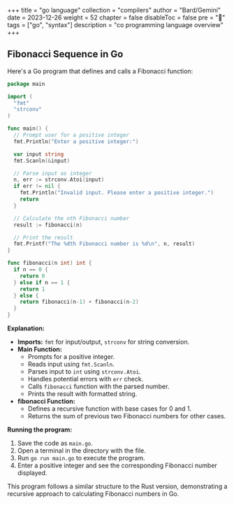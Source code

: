 +++
title = "go language"
collection = "compilers"
author = "Bard/Gemini"
date = 2023-12-26
weight = 52
chapter = false
disableToc = false
pre = "<b>📜</b>"
tags = ["go", "syntax"]
description = "co programming language overview"
+++

## Fibonacci Sequence in Go

Here's a Go program that defines and calls a Fibonacci function:

```go
package main

import (
  "fmt"
  "strconv"
)

func main() {
  // Prompt user for a positive integer
  fmt.Println("Enter a positive integer:")

  var input string
  fmt.Scanln(&input)

  // Parse input as integer
  n, err := strconv.Atoi(input)
  if err != nil {
    fmt.Println("Invalid input. Please enter a positive integer.")
    return
  }

  // Calculate the nth Fibonacci number
  result := fibonacci(n)

  // Print the result
  fmt.Printf("The %dth Fibonacci number is %d\n", n, result)
}

func fibonacci(n int) int {
  if n == 0 {
    return 0
  } else if n == 1 {
    return 1
  } else {
    return fibonacci(n-1) + fibonacci(n-2)
  }
}
```

**Explanation:**

* **Imports:** `fmt` for input/output, `strconv` for string conversion.
* **Main Function:**
    * Prompts for a positive integer.
    * Reads input using `fmt.Scanln`.
    * Parses input to `int` using `strconv.Atoi`.
    * Handles potential errors with `err` check.
    * Calls `fibonacci` function with the parsed number.
    * Prints the result with formatted string.
* **fibonacci Function:**
    * Defines a recursive function with base cases for 0 and 1.
    * Returns the sum of previous two Fibonacci numbers for other cases.

**Running the program:**

1. Save the code as `main.go`.
2. Open a terminal in the directory with the file.
3. Run `go run main.go` to execute the program.
4. Enter a positive integer and see the corresponding Fibonacci number displayed.

This program follows a similar structure to the Rust version, demonstrating a recursive approach to calculating Fibonacci numbers in Go.
